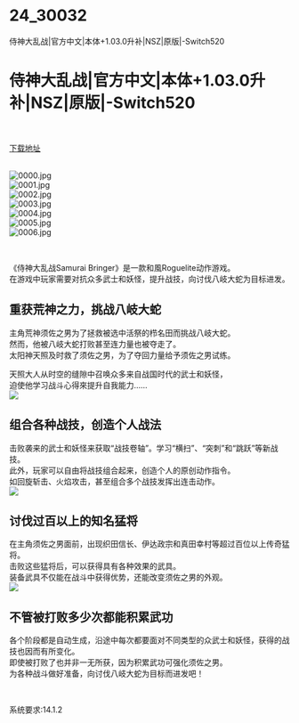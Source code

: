 # 24_30032
侍神大乱战|官方中文|本体+1.03.0升补|NSZ|原版|-Switch520
# 侍神大乱战|官方中文|本体+1.03.0升补|NSZ|原版|-Switch520
 <br/></br>
[下载地址](https://www.switch520.cc/article/30032 "下载地址")
<br/></br>

<p><img title="0000.jpg" src="https://www.switch520.cc/muke_img/2022_04_21_0a2a81032747e.jpg" alt="0000.jpg"><br>
<img title="0001.jpg" src="https://www.switch520.cc/muke_img/2022_04_21_1af295830282a.jpg" alt="0001.jpg"><br>
<img title="0002.jpg" src="https://www.switch520.cc/muke_img/2022_04_21_a73757dfafd48.jpg" alt="0002.jpg"><br>
<img title="0003.jpg" src="https://www.switch520.cc/muke_img/2022_04_21_a72ddafa320af.jpg" alt="0003.jpg"><br>
<img title="0004.jpg" src="https://www.switch520.cc/muke_img/2022_04_21_58ca04b1c3840.jpg" alt="0004.jpg"><br>
<img title="0005.jpg" src="https://www.switch520.cc/muke_img/2022_04_21_3475610a8e862.jpg" alt="0005.jpg"><br>
<img title="0006.jpg" src="https://www.switch520.cc/muke_img/2022_04_21_13fb5bc06256a.jpg" alt="0006.jpg"></p>
<p>&nbsp;</p>
<p>《侍神大乱战Samurai Bringer》是一款和風Roguelite动作游戏。<br>
在游戏中玩家需要对抗众多武士和妖怪，提升战技，向讨伐八岐大蛇为目标进发。</p>
<h2 class="bb_tag">重获荒神之力，挑战八岐大蛇</h2>
<p>主角荒神须佐之男为了拯救被选中活祭的栉名田而挑战八岐大蛇。<br>
然而，他被八岐大蛇打败甚至连力量也被夺走了。<br>
太阳神天照及时救了须佐之男，为了夺回力量给予须佐之男试练。</p>
<p>天照大人从时空的缝隙中召唤众多来自战国时代的武士和妖怪，<br>
迫使他学习战斗心得來提升自我能力……<br>
<img src="https://cdn.akamai.steamstatic.com/steam/apps/1851280/extras/Samurai_Orochi_v2.gif?t=1650423923"></p>
<h2 class="bb_tag">组合各种战技，创造个人战法</h2>
<p>击败袭来的武士和妖怪来获取“战技卷轴”。学习“横扫”、“突刺”和“跳跃”等新战技。<br>
此外，玩家可以自由将战技组合起来，创造个人的原创动作指令。<br>
如回旋斩击、火焰攻击，甚至组合多个战技发挥出连击动作。<br>
<img src="https://cdn.akamai.steamstatic.com/steam/apps/1851280/extras/Samurai_Battle1.gif?t=1650423923"></p>
<h2 class="bb_tag">讨伐过百以上的知名猛将</h2>
<p>在主角须佐之男面前，出现织田信长、伊达政宗和真田幸村等超过百位以上传奇猛将。<br>
击败这些猛将后，可以获得具有各种效果的武具。<br>
装备武具不仅能在战斗中获得优势，还能改变须佐之男的外观。<br>
<img src="https://cdn.akamai.steamstatic.com/steam/apps/1851280/extras/Samurai_Samurai.gif?t=1650423923"></p>
<h2 class="bb_tag">不管被打败多少次都能积累武功</h2>
<p>各个阶段都是自动生成，沿途中每次都要面对不同类型的众武士和妖怪，获得的战技也因而有所变化。<br>
即使被打败了也并非一无所获，因为积累武功可强化须佐之男。<br>
为各种战斗做好准备，向讨伐八岐大蛇为目标而进发吧！</p>
<p>&nbsp;</p>
<p>系统要求:14.1.2</p>



